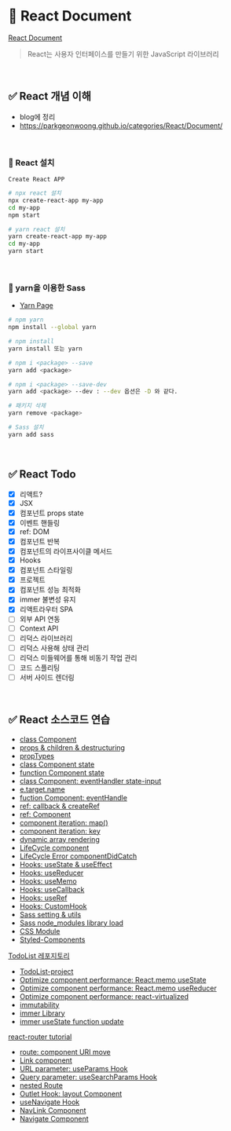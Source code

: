 # 📌 React Document

[React Document](https://ko.reactjs.org/)

> React는 사용자 인터페이스를 만들기 위한 JavaScript 라이브러리

<br>

## ✅ React 개념 이해

- blog에 정리
- https://parkgeonwoong.github.io/categories/React/Document/

<br>

### 🔸 React 설치

`Create React APP`

```bash
# npx react 설치
npx create-react-app my-app
cd my-app
npm start

# yarn react 설치
yarn create-react-app my-app
cd my-app
yarn start
```

<br>

### 🔸 yarn을 이용한 Sass

- [Yarn Page](https://classic.yarnpkg.com/en/docs/install/#windows-stable)

```bash
# npm yarn
npm install --global yarn

# npm install
yarn install 또는 yarn

# npm i <package> --save
yarn add <package>

# npm i <package> --save-dev
yarn add <package> --dev : --dev 옵션은 -D 와 같다.

# 패키지 삭제
yarn remove <package>

# Sass 설치
yarn add sass

```

<br>

## ✅ React Todo

- [x] 리액트?
- [x] JSX
- [x] 컴포넌트 props state
- [x] 이벤트 핸들링
- [x] ref: DOM
- [x] 컴포넌트 반복
- [x] 컴포넌트의 라이프사이클 메서드
- [x] Hooks
- [x] 컴포넌트 스타일링
- [x] 프로젝트
- [x] 컴포넌트 성능 최적화
- [x] immer 불변성 유지
- [x] 리액트라우터 SPA
- [ ] 외부 API 연동
- [ ] Context API
- [ ] 리덕스 라이브러리
- [ ] 리덕스 사용해 상태 관리
- [ ] 리덕스 미들웨어를 통해 비동기 작업 관리
- [ ] 코드 스플리팅
- [ ] 서버 사이드 렌더링

<br>

## ✅ React 소스코드 연습

- [class Component](https://github.com/parkgeonwoong/document-react/commit/2aad81d0814b5552b01bb4e0d3b6ad7760c078a0)
- [props & children & destructuring](https://github.com/parkgeonwoong/document-react/commit/df5cbf2be48621ad6673e25dedebf54dda239341)
- [propTypes](https://github.com/parkgeonwoong/document-react/commit/cc1c8c206ed97137e6e5f27b7aef0d2987414331)
- [class Component state](https://github.com/parkgeonwoong/document-react/commit/0409cbb5d2c2cfd0332ee4a977cf639b30d44f59)
- [function Component state](https://github.com/parkgeonwoong/document-react/commit/4dd5b3b1680239765e0375de066bc4a429300fc6)
- [class Component: eventHandler state-input](https://github.com/parkgeonwoong/document-react/commit/c30ab066538456c7ae7d8f1b6e3abcbf1e3eb6d5)
- [e.target.name](https://github.com/parkgeonwoong/document-react/commits/main)
- [fuction Component: eventHandle](https://github.com/parkgeonwoong/document-react/commit/7d4bf39fb3c2a0bcba67944e8c08bdc9552d3cc0)
- [ref: callback & createRef](https://github.com/parkgeonwoong/document-react/commit/a88417427f16583c4055ea0cb1d3120c555fda73)
- [ref: Component](https://github.com/parkgeonwoong/document-react/commit/41ac7a3b21d5dc9789aedf654f3b6419c6ef0a76)
- [component iteration: map()](https://github.com/parkgeonwoong/document-react/commit/584fbd813ca2ead1e1effd355f309d59af1ae500)
- [component iteration: key](https://github.com/parkgeonwoong/document-react/commit/d4fc1203aa607aa92e20515c6bf69530cc28ce93)
- [dynamic array rendering](https://github.com/parkgeonwoong/document-react/commit/3b2143a5f0759edcb7d703774f9985f4d635e17b)
- [LifeCycle component](https://github.com/parkgeonwoong/document-react/commit/86b328e6ee05f169a3caf35bc0fbf811b5427081)
- [LifeCycle Error componentDidCatch](https://github.com/parkgeonwoong/document-react/commit/ce0216196591be47d0dc0c23b5cdb49b449356f6)
- [Hooks: useState & useEffect](https://github.com/parkgeonwoong/document-react/commit/2e8bf933379637059a5e1ff25867f6f1b433007d)
- [Hooks: useReducer](https://github.com/parkgeonwoong/document-react/commit/9b3a86fb4ec6f2b59a33891b70ed561598d64421)
- [Hooks: useMemo](https://github.com/parkgeonwoong/document-react/commit/ee83e264e1e44f43f3b44fea2ed51a526081ef1a)
- [Hooks: useCallback](https://github.com/parkgeonwoong/document-react/commit/1f9948c10894e0f85fbb6ea3a2a8352486175af6)
- [Hooks: useRef](https://github.com/parkgeonwoong/document-react/commit/6a4ebd1c079b30fd28fe8193b7db9629194b2ac1)
- [Hooks: CustomHook](https://github.com/parkgeonwoong/document-react/commit/a6449ee5957e2ba8c8fd75736ae33d396e99aa45)
- [Sass setting & utils](https://github.com/parkgeonwoong/document-react/commit/5e43086841d63ca99f7d3a6a6904c79b6b430d7c)
- [Sass node_modules library load](https://github.com/parkgeonwoong/document-react/commit/aadd7050a2b091aa2d9af76d6e4373565fbc58d2)
- [CSS Module](https://github.com/parkgeonwoong/document-react/commit/5db6a8c79eb656093c703fc4018b329125091ac9)
- [Styled-Components](https://github.com/parkgeonwoong/document-react/commit/72c369d9961961d6c1b7eb46fd73ec17ad265d13)

[TodoList 레포지토리](https://github.com/parkgeonwoong/todo-react)

- [TodoList-project](https://github.com/parkgeonwoong/todo-react/commit/a618a37b2fd51b4665e3567dc56298810502fedc)
- [Optimize component performance: React.memo useState](https://github.com/parkgeonwoong/todo-react/commit/eab555c47ab59a6050e19ccb048ee60c08a307d3)
- [Optimize component performance: React.memo useReducer](https://github.com/parkgeonwoong/todo-react/commit/52ffb3d13f050d6379ce224dbbda543d027ac960)
- [Optimize component performance: react-virtualized](https://github.com/parkgeonwoong/todo-react/commit/708e22ed59960b771d74fba2957d5be185bca22a)
- [immutability](https://github.com/parkgeonwoong/document-react/commit/17ac6f0fa8afe3d2bd4ff777d787c263e509a3fc)
- [immer Library](https://github.com/parkgeonwoong/document-react/commit/005b94c97206ffca2566f1523d2c2a571139ee74)
- [immer useState function update](https://github.com/parkgeonwoong/document-react/commit/50ddb232b9a340bf6d4a9cbab88fd568a1684f3b)

[react-router tutorial](https://github.com/parkgeonwoong/reactRouter-react)

- [route: component URI move](https://github.com/parkgeonwoong/reactRouter-react/commit/d3179ad725783b6411944fe86a5ce4ce966208cd)
- [Link component](https://github.com/parkgeonwoong/reactRouter-react/commit/bb78134e6c04c0e54dcac92f47d40b43cc232523)
- [URL parameter: useParams Hook](https://github.com/parkgeonwoong/reactRouter-react/commit/11ad1f68f09440b00e0f35ba221eee21d329774a)
- [Query parameter: useSearchParams Hook](https://github.com/parkgeonwoong/reactRouter-react/commit/50119df3e2d92f9b4fd2a687a5c5d17500403781)
- [nested Route](https://github.com/parkgeonwoong/reactRouter-react/commit/05db43233f8b523b995cda5b2713def124311a33)
- [Outlet Hook: layout Component](https://github.com/parkgeonwoong/reactRouter-react/commit/84cb2125d6eec98ee8fd2e1362733f4f2f934495)
- [useNavigate Hook](https://github.com/parkgeonwoong/reactRouter-react/commit/c6b526b1600b20967e0c39e03670d2a60d5f73ac)
- [NavLink Component](https://github.com/parkgeonwoong/reactRouter-react/commit/e5e1afc11ee4980e6070dd03596515473e7d4ad0)
- [Navigate Component](https://github.com/parkgeonwoong/reactRouter-react/commit/61731ce85a302c0f3ce507db10d2b0752ac1d60c)
